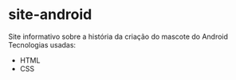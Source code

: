 # site-android
 Site informativo sobre a história da criação do mascote do Android
 Tecnologias usadas:
 - HTML
 - CSS
